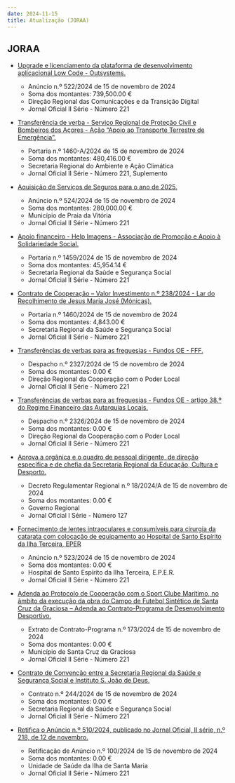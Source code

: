 ```yaml
---
date: 2024-11-15
title: Atualização (JORAA)
---
```

## JORAA

* [Upgrade e licenciamento da plataforma de desenvolvimento aplicacional Low Code - Outsystems.](https://jo.azores.gov.pt/#/ato/7e8dc8e6-0a7e-4303-b3c8-1125b240548c)
  * Anúncio n.º 522/2024 de 15 de novembro de 2024
  * Soma dos montantes: 739,500.00 €
  * Direção Regional das Comunicações e da Transição Digital
  * Jornal Oficial II Série - Número 221

* [Transferência de verba - Serviço Regional de Proteção Civil e Bombeiros dos Açores - Ação “Apoio ao Transporte Terrestre de Emergência”.](https://jo.azores.gov.pt/#/ato/8f430af3-a85c-4737-9c00-0143b9495a05)
  * Portaria n.º 1460-A/2024 de 15 de novembro de 2024
  * Soma dos montantes: 480,416.00 €
  * Secretaria Regional do Ambiente e Ação Climática
  * Jornal Oficial II Série - Número 221, Suplemento

* [Aquisição de Serviços de Seguros para o ano de 2025.](https://jo.azores.gov.pt/#/ato/1a3f0cc7-8fbe-406a-aa39-6de50a834507)
  * Anúncio n.º 524/2024 de 15 de novembro de 2024
  * Soma dos montantes: 280,000.00 €
  * Município de Praia da Vitória
  * Jornal Oficial II Série - Número 221

* [Apoio financeiro - Help Imagens - Associação de Promoção e Apoio à Solidariedade Social.](https://jo.azores.gov.pt/#/ato/aad592d2-93db-42c8-b234-56cd3d58ec8d)
  * Portaria n.º 1459/2024 de 15 de novembro de 2024
  * Soma dos montantes: 45,954.14 €
  * Secretaria Regional da Saúde e Segurança Social
  * Jornal Oficial II Série - Número 221

* [Contrato de Cooperação – Valor Investimento n.º 238/2024 -  Lar do Recolhimento de Jesus Maria José (Mónicas).](https://jo.azores.gov.pt/#/ato/106fcb2d-95d2-405c-a504-a1cc40fd31f2)
  * Portaria n.º 1460/2024 de 15 de novembro de 2024
  * Soma dos montantes: 4,843.00 €
  * Secretaria Regional da Saúde e Segurança Social
  * Jornal Oficial II Série - Número 221

* [Transferências de verbas para as freguesias - Fundos OE - FFF.](https://jo.azores.gov.pt/#/ato/f031695d-f79a-48f8-aee3-30af2d6feaf5)
  * Despacho n.º 2327/2024 de 15 de novembro de 2024
  * Soma dos montantes: 0.00 €
  * Direção Regional da Cooperação com o Poder Local
  * Jornal Oficial II Série - Número 221

* [Transferências de verbas para as freguesias - Fundos OE - artigo 38.º do Regime Financeiro das Autarquias Locais.](https://jo.azores.gov.pt/#/ato/1d914840-e93b-44f8-87a7-241fcbf0702f)
  * Despacho n.º 2326/2024 de 15 de novembro de 2024
  * Soma dos montantes: 0.00 €
  * Direção Regional da Cooperação com o Poder Local
  * Jornal Oficial II Série - Número 221

* [Aprova a orgânica e o quadro de pessoal dirigente, de direção específica e de chefia da Secretaria Regional da Educação, Cultura e Desporto.](https://jo.azores.gov.pt/#/ato/68ce9963-91cc-4874-86ba-4913939cdd53)
  * Decreto Regulamentar Regional n.º 18/2024/A de 15 de novembro de 2024
  * Soma dos montantes: 0.00 €
  * Governo Regional
  * Jornal Oficial I Série - Número 127

* [Fornecimento de lentes intraoculares e consumíveis para cirurgia da catarata com colocação de equipamento ao Hospital de Santo Espírito da Ilha Terceira, EPER](https://jo.azores.gov.pt/#/ato/ce7eccc0-6f2c-46de-b671-fd59ad315ba0)
  * Anúncio n.º 523/2024 de 15 de novembro de 2024
  * Soma dos montantes: 0.00 €
  * Hospital de Santo Espírito da Ilha Terceira, E.P.E.R.
  * Jornal Oficial II Série - Número 221

* [Adenda ao Protocolo de Cooperação com o Sport Clube Marítimo, no âmbito da execução da obra do Campo de Futebol Sintético de Santa Cruz da Graciosa – Adenda ao Contrato-Programa de Desenvolvimento Desportivo.](https://jo.azores.gov.pt/#/ato/aaec4643-d2f2-42aa-a233-d15c259e6474)
  * Extrato de Contrato-Programa n.º 173/2024 de 15 de novembro de 2024
  * Soma dos montantes: 0.00 €
  * Município de Santa Cruz da Graciosa
  * Jornal Oficial II Série - Número 221

* [Contrato de Convenção entre a Secretaria Regional da Saúde e Segurança Social e Instituto S. João de Deus.](https://jo.azores.gov.pt/#/ato/a733605c-f833-4303-9364-fb639fb30799)
  * Contrato n.º 244/2024 de 15 de novembro de 2024
  * Soma dos montantes: 0.00 €
  * Secretaria Regional da Saúde e Segurança Social
  * Jornal Oficial II Série - Número 221

* [Retifica o Anúncio n.º 510/2024, publicado no Jornal Oficial, II série, n.º 218, de 12 de novembro.](https://jo.azores.gov.pt/#/ato/aad48d37-2d2e-4d1b-aa4c-86502a392406)
  * Retificação de Anúncio n.º 100/2024 de 15 de novembro de 2024
  * Soma dos montantes: 0.00 €
  * Unidade de Saúde da Ilha de Santa Maria
  * Jornal Oficial II Série - Número 221
